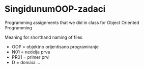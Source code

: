 # SingidunumOOP-zadaci
Programming assignments that we did in class for Object Oriented Programming

Meaning for shorthand naming of files. 
  - OOP = objektno orijentisano programiranje
  - N01 = nedelja prva
  - PR01 = primer prvi
  - D = domaci
...
